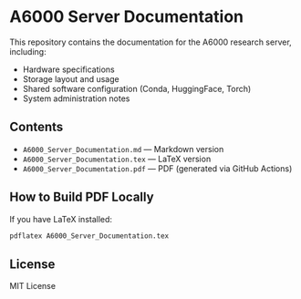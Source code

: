 # A6000 Server Documentation

This repository contains the documentation for the A6000 research server, including:

- Hardware specifications
- Storage layout and usage
- Shared software configuration (Conda, HuggingFace, Torch)
- System administration notes

## Contents

- `A6000_Server_Documentation.md` — Markdown version
- `A6000_Server_Documentation.tex` — LaTeX version
- `A6000_Server_Documentation.pdf` — PDF (generated via GitHub Actions)

## How to Build PDF Locally

If you have LaTeX installed:

```bash
pdflatex A6000_Server_Documentation.tex
```

## License

MIT License
